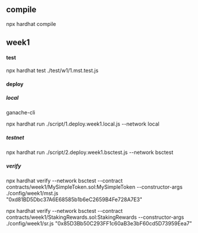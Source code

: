 ## compile

npx hardhat compile

## week1

#### test

npx hardhat test ./test/w1/1.mst.test.js


#### deploy

##### local

ganache-cli

npx hardhat run ./script/1.deploy.week1.local.js --network local

##### testnet

npx hardhat run ./script/2.deploy.week1.bsctest.js --network bsctest

##### verify

npx hardhat verify --network bsctest --contract contracts/week1/MySimpleToken.sol:MySimpleToken --constructor-args ./config/week1/mst.js "0xd81BD5Dbc37A6E68585b1b6eC2659B4Fe728A7E3"

npx hardhat verify --network bsctest --contract contracts/week1/StakingRewards.sol:StakingRewards --constructor-args ./config/week1/sr.js "0x85D3Bb50C293FF1c60aB3e3bF60cd5D73959Eea7"